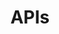 ---
layout: layout.pug
navigationTitle: APIs
excerpt: 
title: APIs
menuWeight: 1
model: /services/elastic/data.yml
render: mustache
featureMaturity:
---